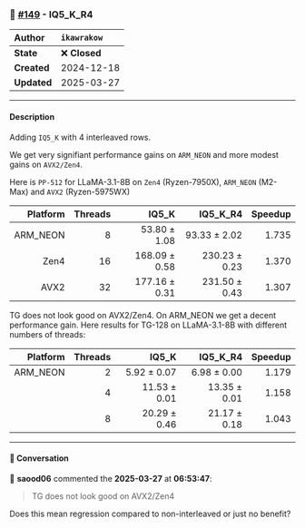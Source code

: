 ### 🔀 [#149](https://github.com/ikawrakow/ik_llama.cpp/pull/149) - IQ5_K_R4

| **Author** | `ikawrakow` |
| :--- | :--- |
| **State** | ❌ **Closed** |
| **Created** | 2024-12-18 |
| **Updated** | 2025-03-27 |

---

#### Description

Adding `IQ5_K` with 4 interleaved rows.

We get very signifiant performance gains on `ARM_NEON` and more modest gains on `AVX2/Zen4`. 

Here is `PP-512` for LLaMA-3.1-8B on `Zen4` (Ryzen-7950X), `ARM_NEON` (M2-Max) and `AVX2` (Ryzen-5975WX)

| Platform |  Threads | IQ5_K | IQ5_K_R4 | Speedup |
| ---: | ---: | ---: | ---: | ---: |
| ARM_NEON |  8 |  53.80 ± 1.08  |  93.33 ± 2.02 | 1.735 |
| Zen4            | 16 | 168.09 ± 0.58 | 230.23 ± 0.23    | 1.370 |
| AVX2           | 32 | 177.16 ± 0.31 |  231.50 ± 0.43   | 1.307 |

TG does not look good on AVX2/Zen4. On ARM_NEON we get a decent performance gain.
Here results for TG-128 on LLaMA-3.1-8B with different numbers of threads:

| Platform |  Threads | IQ5_K | IQ5_K_R4 | Speedup |
| ---: | ---: | ---: | ---: | ---: |
| ARM_NEON | 2 |  5.92 ± 0.07 | 6.98 ± 0.00 | 1.179 |
|                      | 4 | 11.53 ± 0.01  | 13.35 ± 0.01 | 1.158 |
|                      | 8 | 20.29 ± 0.46 | 21.17 ± 0.18  | 1.043 |

---

#### 💬 Conversation

👤 **saood06** commented the **2025-03-27** at **06:53:47**:<br>

>TG does not look good on AVX2/Zen4

Does this mean regression compared to non-interleaved or just no benefit?